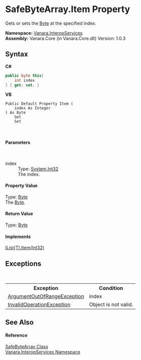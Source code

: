 # SafeByteArray.Item Property 
 

Gets or sets the <a href="http://msdn2.microsoft.com/en-us/library/yyb1w04y" target="_blank">Byte</a> at the specified index.

**Namespace:**&nbsp;<a href="46913109-b3e0-3b59-6f7f-071f8aa90bf0">Vanara.InteropServices</a><br />**Assembly:**&nbsp;Vanara.Core (in Vanara.Core.dll) Version: 1.0.3

## Syntax

**C#**<br />
``` C#
public byte this[
	int index
] { get; set; }
```

**VB**<br />
``` VB
Public Default Property Item ( 
	index As Integer
) As Byte
	Get
	Set
```

<br />

#### Parameters
&nbsp;<dl><dt>index</dt><dd>Type: <a href="http://msdn2.microsoft.com/en-us/library/td2s409d" target="_blank">System.Int32</a><br />The index.</dd></dl>

#### Property Value
Type: <a href="http://msdn2.microsoft.com/en-us/library/yyb1w04y" target="_blank">Byte</a><br />The <a href="http://msdn2.microsoft.com/en-us/library/yyb1w04y" target="_blank">Byte</a>.

#### Return Value
Type: <a href="http://msdn2.microsoft.com/en-us/library/yyb1w04y" target="_blank">Byte</a><br />

#### Implements
<a href="http://msdn2.microsoft.com/en-us/library/ewthkb10" target="_blank">IList(T).Item(Int32)</a><br />

## Exceptions
&nbsp;<table><tr><th>Exception</th><th>Condition</th></tr><tr><td><a href="http://msdn2.microsoft.com/en-us/library/8xt94y6e" target="_blank">ArgumentOutOfRangeException</a></td><td>index</td></tr><tr><td><a href="http://msdn2.microsoft.com/en-us/library/2asft85a" target="_blank">InvalidOperationException</a></td><td>Object is not valid.</td></tr></table>

## See Also


#### Reference
<a href="83d9ff5b-cb4a-bac0-189d-5b6f1917a542">SafeByteArray Class</a><br /><a href="46913109-b3e0-3b59-6f7f-071f8aa90bf0">Vanara.InteropServices Namespace</a><br />